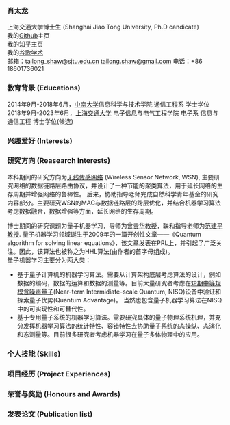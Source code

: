 ### 肖太龙
上海交通大学博士生 (Shanghai Jiao Tong University, Ph.D candicate)<br>
我的[Github](https://github.com/XiaoTailong)主页<br>
我的[知乎](https://www.zhihu.com/people/xiao-tai-long-16)主页 <br>
我的[谷歌学术](https://scholar.google.com/citations?user=qo67_eUAAAAJ&hl=en) <br>
邮箱：tailong_shaw@sjtu.edu.cn tailong.shaw@gmail.com
电话：+86 18601736021

### 教育背景 (Educations)
2014年9月-2018年6月，[中南大学](https://baike.baidu.com/item/%E4%B8%AD%E5%8D%97%E5%A4%A7%E5%AD%A6)信息科学与技术学院 通信工程系 学士学位 <br>
2018年9月-2023年6月，[上海交通大学](https://baike.baidu.com/item/%E4%B8%8A%E6%B5%B7%E4%BA%A4%E9%80%9A%E5%A4%A7%E5%AD%A6) 电子信息与电气工程学院 电子系 信息与通信工程 博士学位(候选) <br>

### 兴趣爱好 (Interests)


### 研究方向 (Reasearch Interests)
本科期间的研究方向为[无线传感网络](https://baike.baidu.com/item/%E6%97%A0%E7%BA%BF%E4%BC%A0%E6%84%9F%E5%99%A8%E7%BD%91%E7%BB%9C/3794?fromtitle=%E6%97%A0%E7%BA%BF%E4%BC%A0%E6%84%9F%E7%BD%91%E7%BB%9C&fromid=7659076) (Wireless Sensor Network, WSN), 主要研究网络的数据链路层路由协议，并设计了一种节能的聚类算法，用于延长网络的生存周期并增强网络的鲁棒性。 后来，协助指导老师完成自然科学青年基金的研究内容部分。主要研究WSN的MAC与数据链路层的跨层优化，并结合机器学习算法考虑数据融合，数据增强等方面，延长网络的生存周期。 <br>

博士期间的研究课题为量子机器学习，导师为[曾贵华教授](https://baike.baidu.com/item/%E6%9B%BE%E8%B4%B5%E5%8D%8E)，联和指导老师为[范建平教授](https://baike.baidu.com/item/%E8%8C%83%E5%BB%BA%E5%B9%B3/7023012). 量子机器学习领域诞生于2009年的一篇开创性文章——《Quantum algorithm for solving linear equations》，该文章发表在PRL上，并引起了广泛关注。因此，该算法也被称之为HHL算法(由作者的首字母组成)。<br>
量子机器学习主要分为两大类：
- 基于量子计算机的机器学习算法。需要从计算架构底层考虑算法的设计，例如数据的编码，数据的运算和数据的测量等。目前大量研究者考虑在[短期中等规模含噪声量子](https://arxiv.org/pdf/1801.00862.pdf)(Near-term Intermidiate-scale Quantum, NISQ)设备中验证和探索量子优势(Quantum Advantage)。 当然也包含量子机器学习算法在NISQ中的可实现性和可替代性。
- 基于专用量子系统的机器学习算法。需要研究具体的量子物理系统机理，并充分发挥机器学习算法的统计特性、容错特性去协助量子系统的态操纵、态演化和态测量等。目前很多研究者考虑机器学习在量子多体物理中的应用。


### 个人技能 (Skills)

### 项目经历 (Project Experiences)

### 荣誉与奖励 (Honours and Awards)

### 发表论文 (Publication list)



